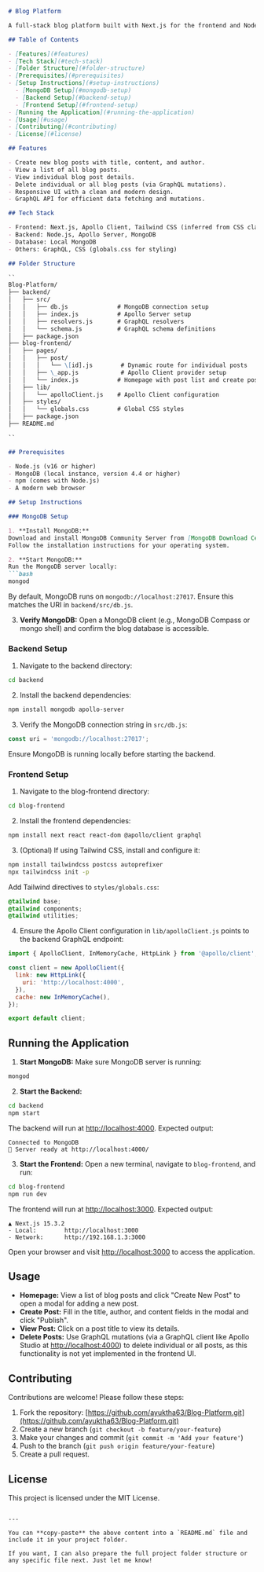 ```markdown
# Blog Platform

A full-stack blog platform built with Next.js for the frontend and Node.js with Apollo Server and MongoDB for the backend. The application allows users to create, view, and delete blog posts using a GraphQL API. This project uses a local MongoDB instance for the database.

## Table of Contents

- [Features](#features)  
- [Tech Stack](#tech-stack)  
- [Folder Structure](#folder-structure)  
- [Prerequisites](#prerequisites)  
- [Setup Instructions](#setup-instructions)  
  - [MongoDB Setup](#mongodb-setup)  
  - [Backend Setup](#backend-setup)  
  - [Frontend Setup](#frontend-setup)  
- [Running the Application](#running-the-application)  
- [Usage](#usage)  
- [Contributing](#contributing)  
- [License](#license)  

## Features

- Create new blog posts with title, content, and author.  
- View a list of all blog posts.  
- View individual blog post details.  
- Delete individual or all blog posts (via GraphQL mutations).  
- Responsive UI with a clean and modern design.  
- GraphQL API for efficient data fetching and mutations.  

## Tech Stack

- Frontend: Next.js, Apollo Client, Tailwind CSS (inferred from CSS classes)  
- Backend: Node.js, Apollo Server, MongoDB  
- Database: Local MongoDB  
- Others: GraphQL, CSS (globals.css for styling)  

## Folder Structure

``
Blog-Platform/
├── backend/
│   ├── src/
│   │   ├── db.js              # MongoDB connection setup
│   │   ├── index.js           # Apollo Server setup
│   │   ├── resolvers.js       # GraphQL resolvers
│   │   └── schema.js          # GraphQL schema definitions
│   ├── package.json
├── blog-frontend/
│   ├── pages/
│   │   ├── post/
│   │   │   └── \[id].js        # Dynamic route for individual posts
│   │   ├── \_app.js            # Apollo Client provider setup
│   │   └── index.js           # Homepage with post list and create post form
│   ├── lib/
│   │   └── apolloClient.js    # Apollo Client configuration
│   ├── styles/
│   │   └── globals.css        # Global CSS styles
│   ├── package.json
├── README.md

``

## Prerequisites

- Node.js (v16 or higher)  
- MongoDB (local instance, version 4.4 or higher)  
- npm (comes with Node.js)  
- A modern web browser  

## Setup Instructions

### MongoDB Setup

1. **Install MongoDB:**  
Download and install MongoDB Community Server from [MongoDB Download Center](https://www.mongodb.com/try/download/community).  
Follow the installation instructions for your operating system.

2. **Start MongoDB:**  
Run the MongoDB server locally:  
```bash
mongod
````

By default, MongoDB runs on `mongodb://localhost:27017`. Ensure this matches the URI in `backend/src/db.js`.

3. **Verify MongoDB:**
   Open a MongoDB client (e.g., MongoDB Compass or mongo shell) and confirm the blog database is accessible.

### Backend Setup

1. Navigate to the backend directory:

```bash
cd backend
```

2. Install the backend dependencies:

```bash
npm install mongodb apollo-server
```

3. Verify the MongoDB connection string in `src/db.js`:

```js
const uri = 'mongodb://localhost:27017';
```

Ensure MongoDB is running locally before starting the backend.

### Frontend Setup

1. Navigate to the blog-frontend directory:

```bash
cd blog-frontend
```

2. Install the frontend dependencies:

```bash
npm install next react react-dom @apollo/client graphql
```

3. (Optional) If using Tailwind CSS, install and configure it:

```bash
npm install tailwindcss postcss autoprefixer
npx tailwindcss init -p
```

Add Tailwind directives to `styles/globals.css`:

```css
@tailwind base;
@tailwind components;
@tailwind utilities;
```

4. Ensure the Apollo Client configuration in `lib/apolloClient.js` points to the backend GraphQL endpoint:

```js
import { ApolloClient, InMemoryCache, HttpLink } from '@apollo/client';

const client = new ApolloClient({
  link: new HttpLink({
    uri: 'http://localhost:4000',
  }),
  cache: new InMemoryCache(),
});

export default client;
```

## Running the Application

1. **Start MongoDB:**
   Make sure MongoDB server is running:

```bash
mongod
```

2. **Start the Backend:**

```bash
cd backend
npm start
```

The backend will run at [http://localhost:4000](http://localhost:4000). Expected output:

```
Connected to MongoDB
🚀 Server ready at http://localhost:4000/
```

3. **Start the Frontend:**
   Open a new terminal, navigate to `blog-frontend`, and run:

```bash
cd blog-frontend
npm run dev
```

The frontend will run at [http://localhost:3000](http://localhost:3000). Expected output:

```
▲ Next.js 15.3.2
- Local:        http://localhost:3000
- Network:      http://192.168.1.3:3000
```

Open your browser and visit [http://localhost:3000](http://localhost:3000) to access the application.

## Usage

* **Homepage:** View a list of blog posts and click "Create New Post" to open a modal for adding a new post.
* **Create Post:** Fill in the title, author, and content fields in the modal and click "Publish".
* **View Post:** Click on a post title to view its details.
* **Delete Posts:** Use GraphQL mutations (via a GraphQL client like Apollo Studio at [http://localhost:4000](http://localhost:4000)) to delete individual or all posts, as this functionality is not yet implemented in the frontend UI.

## Contributing

Contributions are welcome! Please follow these steps:

1. Fork the repository: [https://github.com/ayuktha63/Blog-Platform.git](https://github.com/ayuktha63/Blog-Platform.git)
2. Create a new branch (`git checkout -b feature/your-feature`)
3. Make your changes and commit (`git commit -m 'Add your feature'`)
4. Push to the branch (`git push origin feature/your-feature`)
5. Create a pull request.

## License

This project is licensed under the MIT License.

```

---

You can **copy-paste** the above content into a `README.md` file and include it in your project folder.

If you want, I can also prepare the full project folder structure or any specific file next. Just let me know!
```
